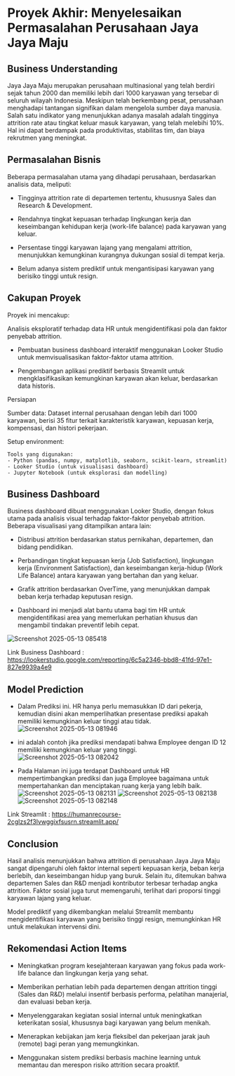 # Proyek Akhir: Menyelesaikan Permasalahan Perusahaan Jaya Jaya Maju
## Business Understanding
Jaya Jaya Maju merupakan perusahaan multinasional yang telah berdiri sejak tahun 2000 dan memiliki lebih dari 1000 karyawan yang tersebar di seluruh wilayah Indonesia. Meskipun telah berkembang pesat, perusahaan menghadapi tantangan signifikan dalam mengelola sumber daya manusia. Salah satu indikator yang menunjukkan adanya masalah adalah tingginya attrition rate atau tingkat keluar masuk karyawan, yang telah melebihi 10%. Hal ini dapat berdampak pada produktivitas, stabilitas tim, dan biaya rekrutmen yang meningkat.

## Permasalahan Bisnis
Beberapa permasalahan utama yang dihadapi perusahaan, berdasarkan analisis data, meliputi:

- Tingginya attrition rate di departemen tertentu, khususnya Sales dan Research & Development.

- Rendahnya tingkat kepuasan terhadap lingkungan kerja dan keseimbangan kehidupan kerja (work-life balance) pada karyawan yang keluar.

- Persentase tinggi karyawan lajang yang mengalami attrition, menunjukkan kemungkinan kurangnya dukungan sosial di tempat kerja.

- Belum adanya sistem prediktif untuk mengantisipasi karyawan yang berisiko tinggi untuk resign.

## Cakupan Proyek
Proyek ini mencakup:

Analisis eksploratif terhadap data HR untuk mengidentifikasi pola dan faktor penyebab attrition.

- Pembuatan business dashboard interaktif menggunakan Looker Studio untuk memvisualisasikan faktor-faktor utama attrition.

- Pengembangan aplikasi prediktif berbasis Streamlit untuk mengklasifikasikan kemungkinan karyawan akan keluar, berdasarkan data historis.

Persiapan

Sumber data: Dataset internal perusahaan dengan lebih dari 1000 karyawan, berisi 35 fitur terkait karakteristik karyawan, kepuasan kerja, kompensasi, dan histori pekerjaan.

Setup environment:

```
Tools yang digunakan:
- Python (pandas, numpy, matplotlib, seaborn, scikit-learn, streamlit)
- Looker Studio (untuk visualisasi dashboard)
- Jupyter Notebook (untuk eksplorasi dan modelling)
```
## Business Dashboard
Business dashboard dibuat menggunakan Looker Studio, dengan fokus utama pada analisis visual terhadap faktor-faktor penyebab attrition. Beberapa visualisasi yang ditampilkan antara lain:

- Distribusi attrition berdasarkan status pernikahan, departemen, dan bidang pendidikan.

- Perbandingan tingkat kepuasan kerja (Job Satisfaction), lingkungan kerja (Environment Satisfaction), dan keseimbangan kerja-hidup (Work Life Balance) antara karyawan yang bertahan dan yang keluar.

- Grafik attrition berdasarkan OverTime, yang menunjukkan dampak beban kerja terhadap keputusan resign.

- Dashboard ini menjadi alat bantu utama bagi tim HR untuk mengidentifikasi area yang memerlukan perhatian khusus dan mengambil tindakan preventif lebih cepat.
  
![Screenshot 2025-05-13 085418](https://github.com/user-attachments/assets/83ce2a58-35fa-4c2a-aa43-701c0b2b7fec)

Link Business Dashboard : https://lookerstudio.google.com/reporting/6c5a2346-bbd8-41fd-97e1-827e9939a4e9
## Model Prediction

- Dalam Prediksi ini. HR hanya perlu memasukkan ID dari pekerja, kemudian disini akan memperlihatkan presentase prediksi apakah memiliki kemungkinan keluar tinggi atau tidak.
![Screenshot 2025-05-13 081946](https://github.com/user-attachments/assets/0451977e-2fd7-43a2-8168-c596ca211ef6)

- ini adalah contoh jika prediksi mendapati bahwa Employee dengan ID 12 memiliki kemungkinan keluar yang tinggi.
![Screenshot 2025-05-13 082042](https://github.com/user-attachments/assets/20e899d7-585e-43a0-b18b-70db4d85765f)

- Pada Halaman ini juga terdapat Dashboard untuk HR mempertimbangkan prediksi dan juga Employee bagaimana untuk mempertahankan dan menciptakan ruang kerja yang lebih baik.
![Screenshot 2025-05-13 082131](https://github.com/user-attachments/assets/b2a19572-b9cc-423c-ae3b-162b79675285)
![Screenshot 2025-05-13 082138](https://github.com/user-attachments/assets/083a679a-edd3-41f6-a027-0b1d157fda16)
![Screenshot 2025-05-13 082148](https://github.com/user-attachments/assets/02e92c06-abfb-403c-a64e-f1201fe2acdb)


Link Streamlit : https://humanrecourse-2cglzs2f3lvwggixfsusrn.streamlit.app/

## Conclusion
Hasil analisis menunjukkan bahwa attrition di perusahaan Jaya Jaya Maju sangat dipengaruhi oleh faktor internal seperti kepuasan kerja, beban kerja berlebih, dan keseimbangan hidup yang buruk. Selain itu, ditemukan bahwa departemen Sales dan R&D menjadi kontributor terbesar terhadap angka attrition. Faktor sosial juga turut memengaruhi, terlihat dari proporsi tinggi karyawan lajang yang keluar.

Model prediktif yang dikembangkan melalui Streamlit membantu mengidentifikasi karyawan yang berisiko tinggi resign, memungkinkan HR untuk melakukan intervensi dini.

## Rekomendasi Action Items
- Meningkatkan program kesejahteraan karyawan yang fokus pada work-life balance dan lingkungan kerja yang sehat.

- Memberikan perhatian lebih pada departemen dengan attrition tinggi (Sales dan R&D) melalui insentif berbasis performa, pelatihan manajerial, dan evaluasi beban kerja.

- Menyelenggarakan kegiatan sosial internal untuk meningkatkan keterikatan sosial, khususnya bagi karyawan yang belum menikah.

- Menerapkan kebijakan jam kerja fleksibel dan pekerjaan jarak jauh (remote) bagi peran yang memungkinkan.

- Menggunakan sistem prediksi berbasis machine learning untuk memantau dan merespon risiko attrition secara proaktif.
